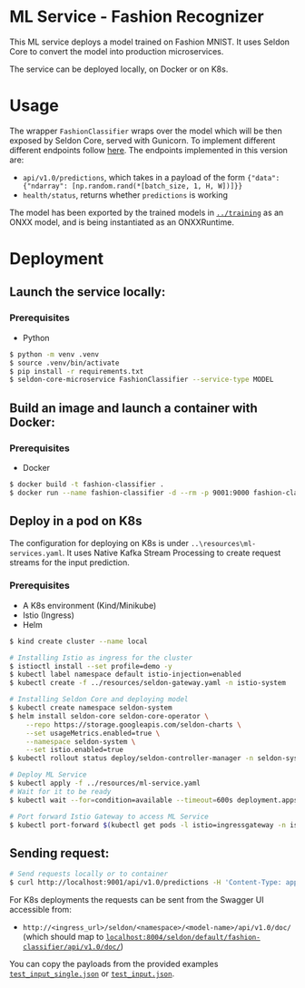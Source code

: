 # ML Service - Fashion Recognizer
This ML service deploys a model trained on Fashion MNIST. It uses Seldon Core to convert the model into production microservices.

The service can be deployed locally, on Docker or on K8s.

# Usage
The wrapper `FashionClassifier` wraps over the model which will be then exposed by Seldon Core, served with Gunicorn. To implement different different endpoints follow [here](https://docs.seldon.io/projects/seldon-core/en/latest/python/python_component.html). The endpoints implemented in this version are:
* `api/v1.0/predictions`, which takes in a payload of the form `{"data": {"ndarray": [np.random.rand(*[batch_size, 1, H, W])]}}`
* `health/status`, returns whether `predictions` is working

The model has been exported by the trained models in [`../training`](../training) as an ONXX model, and is being instantiated as an ONXXRuntime.

# Deployment

## Launch the service locally:
### Prerequisites
* Python
```sh
$ python -m venv .venv
$ source .venv/bin/activate
$ pip install -r requirements.txt
$ seldon-core-microservice FashionClassifier --service-type MODEL
```

## Build an image and launch a container with Docker:
### Prerequisites
* Docker
```sh
$ docker build -t fashion-classifier .
$ docker run --name fashion-classifier -d --rm -p 9001:9000 fashion-classifier
```

## Deploy in a pod on K8s
The configuration for deploying on K8s is under `..\resources\ml-services.yaml`. It uses Native Kafka Stream Processing to create request streams for the input prediction.
### Prerequisites
* A K8s environment (Kind/Minikube)
* Istio (Ingress)
* Helm

```sh
$ kind create cluster --name local

# Installing Istio as ingress for the cluster
$ istioctl install --set profile=demo -y
$ kubectl label namespace default istio-injection=enabled
$ kubectl create -f ../resources/seldon-gateway.yaml -n istio-system

# Installing Seldon Core and deploying model
$ kubectl create namespace seldon-system
$ helm install seldon-core seldon-core-operator \
    --repo https://storage.googleapis.com/seldon-charts \
    --set usageMetrics.enabled=true \
    --namespace seldon-system \
    --set istio.enabled=true
$ kubectl rollout status deploy/seldon-controller-manager -n seldon-system

# Deploy ML Service
$ kubectl apply -f ../resources/ml-service.yaml
# Wait for it to be ready
$ kubectl wait --for=condition=available --timeout=600s deployment.apps/fashion-classifier-default-0-classifier

# Port forward Istio Gateway to access ML Service
$ kubectl port-forward $(kubectl get pods -l istio=ingressgateway -n istio-system -o jsonpath='{.items[0].metadata.name}') -n istio-system 8004:8080
```

## Sending request:
```sh
# Send requests locally or to container
$ curl http://localhost:9001/api/v1.0/predictions -H 'Content-Type: application/json' -d @test_input.json
```

For K8s deployments the requests can be sent from the Swagger UI accessible from:
* `http://<ingress_url>/seldon/<namespace>/<model-name>/api/v1.0/doc/` (which should map to [`localhost:8004/seldon/default/fashion-classifier/api/v1.0/doc/`](localhost:8004/seldon/default/fashion-classifier/api/v1.0/doc/))

You can copy the payloads from the provided examples [`test_input_single.json`](test_input_single.json) or [`test_input.json`](test_input.json).
